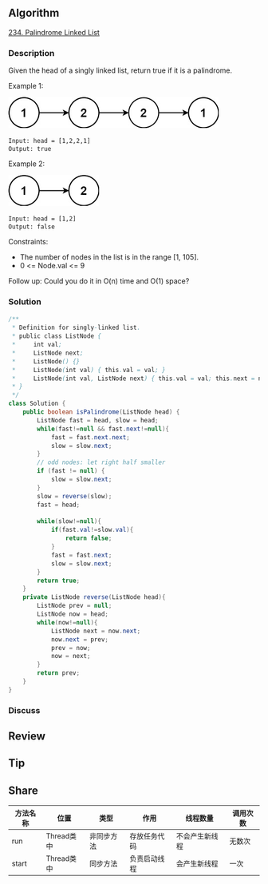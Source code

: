 ## Algorithm

[234. Palindrome Linked List](https://leetcode.com/problems/palindrome-linked-list/)

### Description

Given the head of a singly linked list, return true if it is a palindrome.


Example 1:

![](assets/20210406-c590469e.png)

```
Input: head = [1,2,2,1]
Output: true
```

Example 2:

![](assets/20210406-834881dd.png)

```
Input: head = [1,2]
Output: false
```

Constraints:

- The number of nodes in the list is in the range [1, 105].
- 0 <= Node.val <= 9

Follow up: Could you do it in O(n) time and O(1) space?

### Solution

```java
/**
 * Definition for singly-linked list.
 * public class ListNode {
 *     int val;
 *     ListNode next;
 *     ListNode() {}
 *     ListNode(int val) { this.val = val; }
 *     ListNode(int val, ListNode next) { this.val = val; this.next = next; }
 * }
 */
class Solution {
    public boolean isPalindrome(ListNode head) {
        ListNode fast = head, slow = head;
        while(fast!=null && fast.next!=null){
            fast = fast.next.next;
            slow = slow.next;
        }
        // odd nodes: let right half smaller
        if (fast != null) {
            slow = slow.next;
        }
        slow = reverse(slow);
        fast = head;

        while(slow!=null){
            if(fast.val!=slow.val){
                return false;
            }
            fast = fast.next;
            slow = slow.next;
        }
        return true;
    }
    private ListNode reverse(ListNode head){
        ListNode prev = null;
        ListNode now = head;
        while(now!=null){
            ListNode next = now.next;
            now.next = prev;
            prev = now;
            now = next;
        }
        return prev;
    }
}
```

### Discuss

## Review


## Tip


## Share

|方法名称|位置|类型|作用|线程数量|调用次数|
|-|-|-|-|-|-|
|run|Thread类中|非同步方法|存放任务代码|不会产生新线程|无数次|
|start|Thread类中|同步方法|负责启动线程|会产生新线程|一次|
